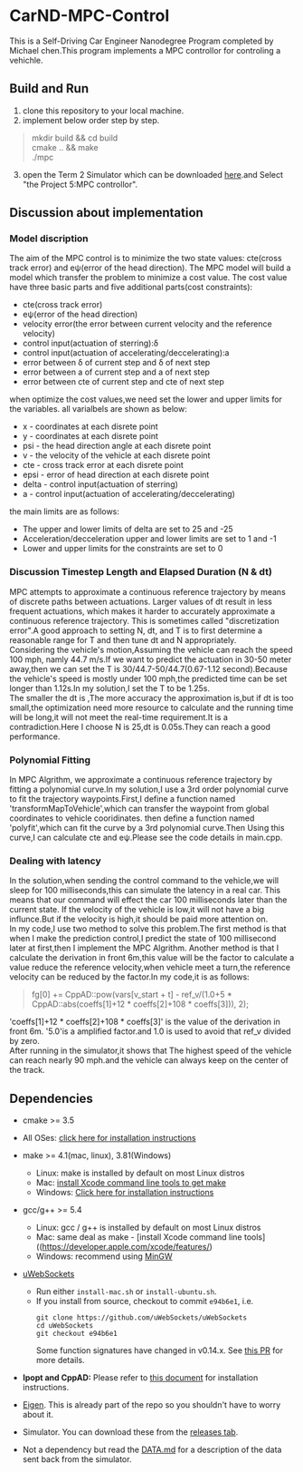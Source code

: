 # CarND-MPC-Control
This is a Self-Driving Car Engineer Nanodegree Program completed by Michael chen.This program implements a MPC controllor for controling a vehichle.


## Build and Run

1. clone this repository to your local machine.
2. implement below order step by step.  
>  mkdir build && cd build  
>  cmake .. && make  
>  ./mpc   
3. open the Term 2 Simulator which can be downloaded [here](https://github.com/udacity/self-driving-car-sim/releases).and Select "the Project 5:MPC controllor".

##  Discussion about implementation

### Model discription
The aim of the MPC control is to minimize the two state values: cte(cross track error) and eψ(error of the head direction).
The MPC model will build a model which transfer the problem to minimize a cost value.
The cost value have three basic parts and five additional parts(cost constraints):  
* cte(cross track error)
* eψ(error of the head direction)
* velocity error(the error between current velocity and the reference velocity)
* control input(actuation of sterring):δ
* control input(actuation of accelerating/deccelerating):a
* error between δ of current step and δ of next step
* error between a of current step and a of next step
* error between cte of current step and cte of next step  

when optimize the cost values,we need set the lower and upper limits for the variables.
all varialbels are shown as below:
* x - coordinates at each disrete point
* y - coordinates at each disrete point
* psi - the head direction angle at each disrete point
* v - the velocity of the vehicle at each disrete point
* cte - cross track error at each disrete point
* epsi - error of head direction at each disrete point
* delta - control input(actuation of sterring)
* a - control input(actuation of accelerating/deccelerating)

the main limits are as follows:
* The upper and lower limits of delta are set to 25 and -25
* Acceleration/decceleration upper and lower limits are set to 1 and -1
* Lower and upper limits for the constraints are set to 0

### Discussion Timestep Length and Elapsed Duration (N & dt)
MPC attempts to approximate a continuous reference trajectory by means of discrete paths between actuations. Larger values of dt result in less frequent actuations, which makes it harder to accurately approximate a continuous reference trajectory. This is sometimes called "discretization error".A good approach to setting N, dt, and T is to first determine a reasonable range for T and then tune dt and N appropriately.  
Considering the vehicle's motion,Assuming the vehicle can reach the speed 100 mph, namly 44.7 m/s.If we want to predict the actuation in 30-50 meter away,then we can set the T is 30/44.7-50/44.7(0.67-1.12 second).Because the vehicle's speed is mostly under 100 mph,the predicted time can be set longer than 1.12s.In my solution,I set the T to be 1.25s.  
The smaller the dt is ,The more accuracy the approximation is,but if dt is too small,the optimization need more resource to calculate and the running time will be long,it will not meet the real-time requirement.It is a contradiction.Here I choose N is 25,dt is 0.05s.They can reach a good performance. 
### Polynomial Fitting
In MPC Algrithm, we approximate a continuous reference trajectory by fitting a polynomial curve.In my solution,I use a 3rd order polynomial curve to fit the trajectory waypoints.First,I define a function named 'transformMapToVehicle',which can transfer the waypoint from global coordinates to vehicle cooridinates. then define a function named 'polyfit',which can fit the curve by a 3rd polynomial curve.Then Using this curve,I can calculate cte and eψ.Please see the code details in main.cpp.
### Dealing with latency
In the solution,when sending the control command to the vehicle,we will sleep for 100 milliseconds,this can simulate the latency in a real car.
This means that our command will effect the car 100 milliseconds later than the current state. If the velocity of the vehicle is low,it will not have a big influnce.But if the velocity is high,it should be paid more attention on.  
In my code,I use two method to solve this problem.The first method is that when I make the prediction control,I predict the state of 100 millisecond later at first,then I implement the MPC Algrithm. Another method is that I calculate the derivation in front 6m,this value will be the factor to calculate a value reduce the reference velocity,when vehicle meet a turn,the reference velocity can be reduced by the factor.In my code,it is as follows:  
> fg[0] += CppAD::pow(vars[v_start + t] - ref_v/(1.0+5 * CppAD::abs(coeffs[1]+12 * coeffs[2]+108 * coeffs[3])), 2);   

'coeffs[1]+12 * coeffs[2]+108 * coeffs[3]' is the value of the derivation in front 6m. '5.0'is a amplified factor.and 1.0 is used to avoid that ref_v divided by zero.  
After running in the simulator,it shows that The highest speed of the vehicle can reach nearly 90 mph.and the vehicle can always keep on the center of the track.  

## Dependencies

* cmake >= 3.5
 * All OSes: [click here for installation instructions](https://cmake.org/install/)
* make >= 4.1(mac, linux), 3.81(Windows)
  * Linux: make is installed by default on most Linux distros
  * Mac: [install Xcode command line tools to get make](https://developer.apple.com/xcode/features/)
  * Windows: [Click here for installation instructions](http://gnuwin32.sourceforge.net/packages/make.htm)
* gcc/g++ >= 5.4
  * Linux: gcc / g++ is installed by default on most Linux distros
  * Mac: same deal as make - [install Xcode command line tools]((https://developer.apple.com/xcode/features/)
  * Windows: recommend using [MinGW](http://www.mingw.org/)
* [uWebSockets](https://github.com/uWebSockets/uWebSockets)
  * Run either `install-mac.sh` or `install-ubuntu.sh`.
  * If you install from source, checkout to commit `e94b6e1`, i.e.
    ```
    git clone https://github.com/uWebSockets/uWebSockets
    cd uWebSockets
    git checkout e94b6e1
    ```
    Some function signatures have changed in v0.14.x. See [this PR](https://github.com/udacity/CarND-MPC-Project/pull/3) for more details.

* **Ipopt and CppAD:** Please refer to [this document](https://github.com/udacity/CarND-MPC-Project/blob/master/install_Ipopt_CppAD.md) for installation instructions.
* [Eigen](http://eigen.tuxfamily.org/index.php?title=Main_Page). This is already part of the repo so you shouldn't have to worry about it.
* Simulator. You can download these from the [releases tab](https://github.com/udacity/self-driving-car-sim/releases).
* Not a dependency but read the [DATA.md](./DATA.md) for a description of the data sent back from the simulator.


